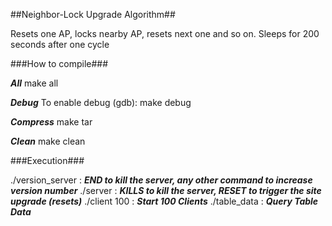 ##Neighbor-Lock Upgrade Algorithm##

Resets one AP, locks nearby AP, resets next one and so on. Sleeps for 200 seconds after one cycle

###How to compile###

___All___ 
make all

___Debug___
To enable debug (gdb): make debug

___Compress___
make tar

___Clean___
make clean


###Execution###

./version\_server : ___END to kill the server, any other command to increase version number___
./server : ___KILLS to kill the server, RESET to trigger the site upgrade (resets)___
./client 100 : ___Start 100 Clients___
./table\_data : ___Query Table Data___

